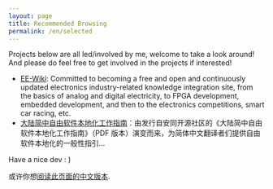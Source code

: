 ```yaml
---
layout: page
title: Recommended Browsing
permalink: /en/selected
---
```


Projects below are all led/involved by me, welcome to take a look around! And please do feel free to get involved in the projects if interested!

- [EE-Wiki](https://ee-wiki.tidalforce.cn/): Committed to becoming a free and open and continuously updated electronics industry-related knowledge integration site, from the basics of analog and digital electricity, to FPGA development, embedded development, and then to the electronics competitions, smart car racing, etc.
- [大陆简中自由软件本地化工作指南](https://aosc-dev.github.io/l10n4zh-cookbook)：由发行自安同开源社区的《大陆简中自由软件本地化工作指南》（PDF 版本）演变而来，为简体中文翻译者们提供自由软件本地化的一般性指引…

Have a nice dev : )

<div class="footer-description">或许你想<a href="/selected.html">阅读此页面的中文版本</a>.</div>